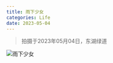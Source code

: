 ```yaml
---
title: 雨下少女
categories: Life
date: 2023-05-04
---
```

> 拍摄于2023年05月04日，东湖绿道

![雨下少女](./pics/雨下少女/IMG_20230504_183149_lmc_8.4.jpg)